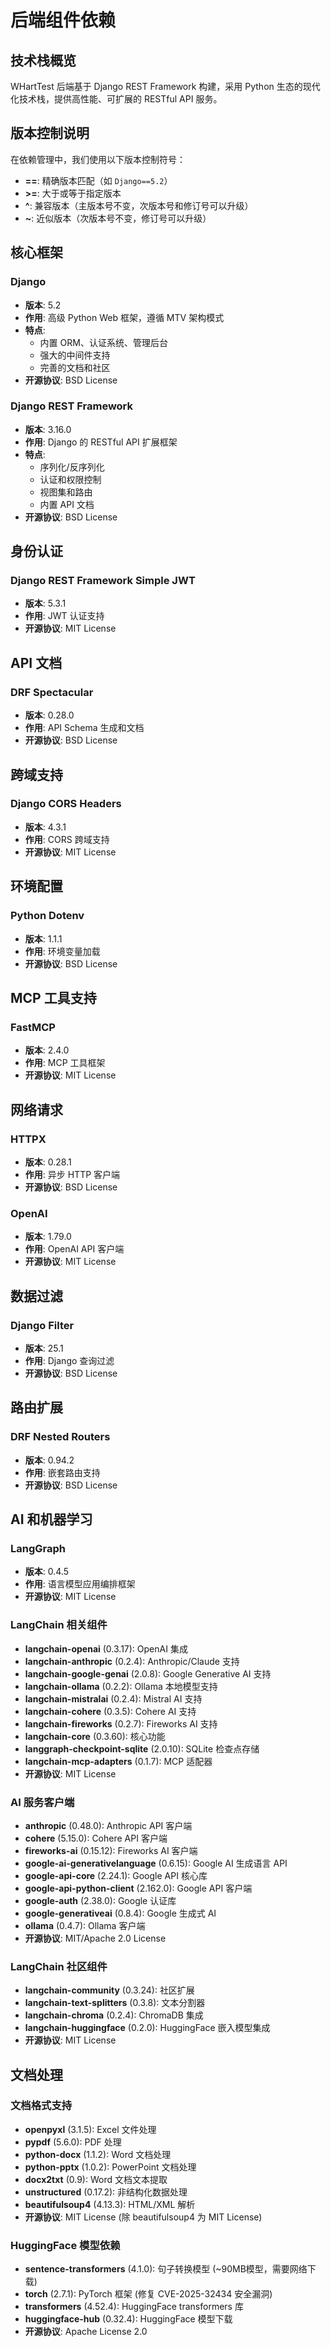 # 后端组件依赖

## 技术栈概览

WHartTest 后端基于 Django REST Framework 构建，采用 Python 生态的现代化技术栈，提供高性能、可扩展的 RESTful API 服务。

## 版本控制说明

在依赖管理中，我们使用以下版本控制符号：

- **==**: 精确版本匹配（如 `Django==5.2`）
- **>=**: 大于或等于指定版本
- **^**: 兼容版本（主版本号不变，次版本号和修订号可以升级）
- **~**: 近似版本（次版本号不变，修订号可以升级）

## 核心框架

### Django
- **版本**: 5.2
- **作用**: 高级 Python Web 框架，遵循 MTV 架构模式
- **特点**: 
  - 内置 ORM、认证系统、管理后台
  - 强大的中间件支持
  - 完善的文档和社区
- **开源协议**: BSD License

### Django REST Framework
- **版本**: 3.16.0
- **作用**: Django 的 RESTful API 扩展框架
- **特点**:
  - 序列化/反序列化
  - 认证和权限控制
  - 视图集和路由
  - 内置 API 文档
- **开源协议**: BSD License

## 身份认证

### Django REST Framework Simple JWT
- **版本**: 5.3.1
- **作用**: JWT 认证支持
- **开源协议**: MIT License

## API 文档

### DRF Spectacular
- **版本**: 0.28.0
- **作用**: API Schema 生成和文档
- **开源协议**: BSD License

## 跨域支持

### Django CORS Headers
- **版本**: 4.3.1
- **作用**: CORS 跨域支持
- **开源协议**: MIT License

## 环境配置

### Python Dotenv
- **版本**: 1.1.1
- **作用**: 环境变量加载
- **开源协议**: BSD License

## MCP 工具支持

### FastMCP
- **版本**: 2.4.0
- **作用**: MCP 工具框架
- **开源协议**: MIT License

## 网络请求

### HTTPX
- **版本**: 0.28.1
- **作用**: 异步 HTTP 客户端
- **开源协议**: BSD License

### OpenAI
- **版本**: 1.79.0
- **作用**: OpenAI API 客户端
- **开源协议**: MIT License

## 数据过滤

### Django Filter
- **版本**: 25.1
- **作用**: Django 查询过滤
- **开源协议**: BSD License

## 路由扩展

### DRF Nested Routers
- **版本**: 0.94.2
- **作用**: 嵌套路由支持
- **开源协议**: BSD License

## AI 和机器学习

### LangGraph
- **版本**: 0.4.5
- **作用**: 语言模型应用编排框架
- **开源协议**: MIT License

### LangChain 相关组件
- **langchain-openai** (0.3.17): OpenAI 集成
- **langchain-anthropic** (0.2.4): Anthropic/Claude 支持
- **langchain-google-genai** (2.0.8): Google Generative AI 支持
- **langchain-ollama** (0.2.2): Ollama 本地模型支持
- **langchain-mistralai** (0.2.4): Mistral AI 支持
- **langchain-cohere** (0.3.5): Cohere AI 支持
- **langchain-fireworks** (0.2.7): Fireworks AI 支持
- **langchain-core** (0.3.60): 核心功能
- **langgraph-checkpoint-sqlite** (2.0.10): SQLite 检查点存储
- **langchain-mcp-adapters** (0.1.7): MCP 适配器
- **开源协议**: MIT License

### AI 服务客户端
- **anthropic** (0.48.0): Anthropic API 客户端
- **cohere** (5.15.0): Cohere API 客户端
- **fireworks-ai** (0.15.12): Fireworks AI 客户端
- **google-ai-generativelanguage** (0.6.15): Google AI 生成语言 API
- **google-api-core** (2.24.1): Google API 核心库
- **google-api-python-client** (2.162.0): Google API 客户端
- **google-auth** (2.38.0): Google 认证库
- **google-generativeai** (0.8.4): Google 生成式 AI
- **ollama** (0.4.7): Ollama 客户端
- **开源协议**: MIT/Apache 2.0 License

### LangChain 社区组件
- **langchain-community** (0.3.24): 社区扩展
- **langchain-text-splitters** (0.3.8): 文本分割器
- **langchain-chroma** (0.2.4): ChromaDB 集成
- **langchain-huggingface** (0.2.0): HuggingFace 嵌入模型集成
- **开源协议**: MIT License

## 文档处理

### 文档格式支持
- **openpyxl** (3.1.5): Excel 文件处理
- **pypdf** (5.6.0): PDF 处理
- **python-docx** (1.1.2): Word 文档处理
- **python-pptx** (1.0.2): PowerPoint 文档处理
- **docx2txt** (0.9): Word 文档文本提取
- **unstructured** (0.17.2): 非结构化数据处理
- **beautifulsoup4** (4.13.3): HTML/XML 解析
- **开源协议**: MIT License (除 beautifulsoup4 为 MIT License)

### HuggingFace 模型依赖
- **sentence-transformers** (4.1.0): 句子转换模型 (~90MB模型，需要网络下载)
- **torch** (2.7.1): PyTorch 框架 (修复 CVE-2025-32434 安全漏洞)
- **transformers** (4.52.4): HuggingFace transformers 库
- **huggingface-hub** (0.32.4): HuggingFace 模型下载
- **开源协议**: Apache License 2.0

